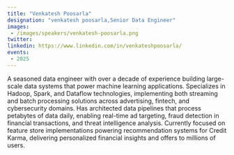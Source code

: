 ```yaml
---
title: "Venkatesh Poosarla"
designation: "venkatesh poosarla,Senior Data Engineer"
images:
 - /images/speakers/venkatesh-poosarla.png
twitter: 
linkedin: https://www.linkedin.com/in/venkateshpoosarla/
events:
 - 2025
---
```


A seasoned data engineer with over a decade of experience building large-scale data systems that power machine learning applications. Specializes in Hadoop, Spark, and Dataflow technologies, implementing both streaming and batch processing solutions across advertising, fintech, and cybersecurity domains. Has architected data pipelines that process petabytes of data daily, enabling real-time ad targeting, fraud detection in financial transactions, and threat intelligence analysis. Currently focused on feature store implementations powering recommendation systems for Credit Karma, delivering personalized financial insights and offers to millions of users.